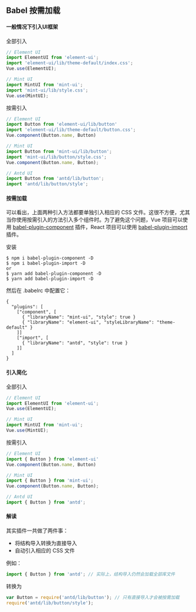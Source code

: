## Babel 按需加载

#### 一般情况下引入UI框架

全部引入

```js
// Element UI
import ElementUI from 'element-ui';
import 'element-ui/lib/theme-default/index.css';
Vue.use(ElementUI);

// Mint UI
import MintUI from 'mint-ui';
import 'mint-ui/lib/style.css';
Vue.use(MintUI);
```

按需引入

```js
// Element UI
import Button from 'element-ui/lib/button'
import 'element-ui/lib/theme-default/button.css';
Vue.component(Button.name, Button)

// Mint UI
import Button from 'mint-ui/lib/button';
import 'mint-ui/lib/button/style.css';
Vue.component(Button.name, Button);

// Antd UI
import Button from 'antd/lib/button';
import 'antd/lib/button/style';
```

#### 按需加载

可以看出，上面两种引入方法都要单独引入相应的 CSS 文件。这很不方便，尤其当你使用按需引入的方法引入多个组件时。为了避免这个问题，Vue 项目可以使用 [babel-plugin-component](https://github.com/QingWei-Li/babel-plugin-component) 插件，React 项目可以使用 [babel-plugin-import](https://github.com/ant-design/babel-plugin-import) 插件。

安装

```shell
$ npm i babel-plugin-component -D
$ npm i babel-plugin-import -D
or
$ yarn add babel-plugin-component -D
$ yarn add babel-plugin-import -D
```

然后在 .babelrc 中配置它：

```
{
  "plugins": [
    ["component", [
      { "libraryName": "mint-ui", "style": true }
      { "libraryName": "element-ui", "styleLibraryName": "theme-default" }
    ]]
    ["import", [
      { "libraryName": "antd", "style": true }
    ]]
  ]
}
```

#### 引入简化

全部引入

```js
// Element UI
import ElementUI from 'element-ui';
Vue.use(ElementUI);

// Mint UI
import MintUI from 'mint-ui';
Vue.use(MintUI);
```

按需引入

```js
// Element UI
import { Button } from 'element-ui'
Vue.component(Button.name, Button)

// Mint UI
import { Button } from 'mint-ui';
Vue.component(Button.name, Button);

// Antd UI
import { Button } from 'antd';
```

#### 解读

其实插件一共做了两件事：

- 将结构导入转换为直接导入
- 自动引入相应的 CSS 文件

例如：

```js
import { Button } from 'antd'; // 实际上，结构导入仍然会加载全部库文件
```

转换为

```js
var Button = require('antd/lib/button'); // 只有直接导入才会被按需加载
require('antd/lib/button/style');
```

